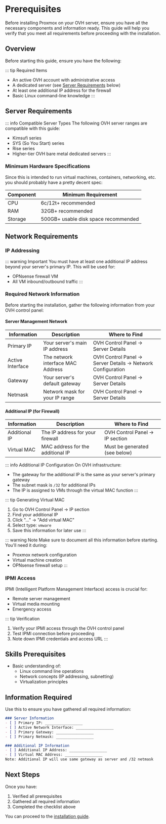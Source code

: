 # Prerequisites

Before installing Proxmox on your OVH server, ensure you have all the necessary components and information ready. This guide will help you verify that you meet all requirements before proceeding with the installation.

## Overview

Before starting this guide, ensure you have the following:

::: tip Required Items
- An active OVH account with administrative access
- A dedicated server (see [Server Requirements](#server-requirements) below)
- At least one additional IP address for the firewall
- Basic Linux command-line knowledge
:::

## Server Requirements

::: info Compatible Server Types
The following OVH server ranges are compatible with this guide:
- Kimsufi series
- SYS (So You Start) series
- Rise series
- Higher-tier OVH bare metal dedicated servers
:::

### Minimum Hardware Specifications

Since this is intended to run virtual machines, containers, networking, etc. you should probably have a pretty decent spec:

| Component | Minimum Requirement |
|-----------|-------------------|
| CPU       | 6c/12t+ recommended  |
| RAM       | 32GB+ recommended |
| Storage   | 500GB+ usable disk space recommended |

## Network Requirements

### IP Addressing

::: warning Important
You must have at least one additional IP address beyond your server's primary IP. This will be used for:
- OPNsense firewall VM
- All VM inbound/outbound traffic
:::

### Required Network Information

Before starting the installation, gather the following information from your OVH control panel:

#### Server Management Network

| Information | Description | Where to Find |
|------------|-------------|---------------|
| Primary IP | Your server's main IP address | OVH Control Panel → Server Details |
| Active Interface | The network interface MAC Address | OVH Control Panel → Server Details → Network Configuration |
| Gateway | Your server's default gateway | OVH Control Panel → Server Details |
| Netmask | Network mask for your IP range | OVH Control Panel → Server Details |

#### Additional IP (for Firewall)
| Information | Description | Where to Find |
|------------|-------------|---------------|
| Additional IP | The IP address for your firewall | OVH Control Panel → IP section |
| Virtual MAC | MAC address for the additional IP | Must be generated (see below) |

::: info Additional IP Configuration
On OVH infrastructure:
- The gateway for the additional IP is the same as your server's primary gateway
- The subnet mask is `/32` for additional IPs
- The IP is assigned to VMs through the virtual MAC function
:::

::: tip Generating Virtual MAC
1. Go to OVH Control Panel → IP section
2. Find your additional IP
3. Click "..." → "Add virtual MAC"
4. Select type: `vmware`
5. Save this information for later use
:::

::: warning Note
Make sure to document all this information before starting. You'll need it during:
- Proxmox network configuration
- Virtual machine creation
- OPNsense firewall setup
:::

### IPMI Access

IPMI (Intelligent Platform Management Interface) access is crucial for:
- Remote server management
- Virtual media mounting
- Emergency access

::: tip Verification
1. Verify your IPMI access through the OVH control panel
2. Test IPMI connection before proceeding
3. Note down IPMI credentials and access URL
:::

## Skills Prerequisites

- Basic understanding of:
  - Linux command line operations
  - Network concepts (IP addressing, subnetting)
  - Virtualization principles

## Information Required

Use this to ensure you have gathered all required information:

```markdown
### Server Information
- [ ] Primary IP: _________________
- [ ] Active Network Interface: _________________
- [ ] Primary Gateway: _________________
- [ ] Primary Netmask: _________________

### Additional IP Information
- [ ] Additional IP Address: _________________
- [ ] Virtual MAC Address: _________________
Note: Additional IP will use same gateway as server and /32 netmask

```

## Next Steps

Once you have:
1. Verified all prerequisites
2. Gathered all required information
3. Completed the checklist above

You can proceed to the [installation guide](./installation).